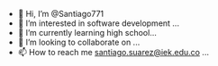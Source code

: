 - 👋 Hi, I’m @Santiago771
- 👀 I’m interested in software development ...
- 🌱 I’m currently learning high school...
- 💞️ I’m looking to collaborate on ...
- 📫 How to reach me santiago.suarez@iek.edu.co ...

<!---
Santiago771/Santiago771 is a ✨ special ✨ repository because its `README.md` (this file) appears on your GitHub profile.
You can click the Preview link to take a look at your changes.
--->
